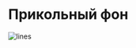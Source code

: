 # Прикольный фон
![lines](https://github.com/user-attachments/assets/628df989-0ef1-4f38-8fe6-fc4360b80dcb)
